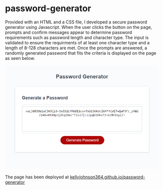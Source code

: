 # password-generator

Provided with an HTML and a CSS file, I developed a secure password generator using Javascript.  When the user clicks the button on the page, prompts and confirm messages appear to determine password requirements such as password length and character type.  The input is validated to ensure the requirments of at least one character type and a length of 8-128 characters are met.  Once the prompts are answered, a randomly generated password that fits the criteria is displayed on the page as seen below.


![Screenshot 1 of site](./assets/images/screenshot-1.png)


The page has been deployed at [kellyjohnson364.github.io/password-generator](https://kellyjohnson364.github.io/password-generator/)